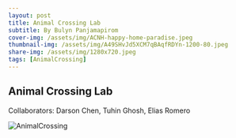 ```yaml
---
layout: post
title: Animal Crossing Lab
subtitle: By Bulyn Panjamapirom
cover-img: /assets/img/ACNH-happy-home-paradise.jpeg
thumbnail-img: /assets/img/A49SHvJd5XCM7qBAqfRDYn-1200-80.jpeg
share-img: /assets/img/1280x720.jpeg
tags: [AnimalCrossing]
---
```

## Animal Crossing Lab
Collaborators: Darson Chen, Tuhin Ghosh, Elias Romero

![AnimalCrossing](https://assets.nintendo.com/image/upload/f_auto,q_auto/v1634304356/Nintendo%20Direct/2021/10-15-2021/aw7f2jh5/posters/ACNH-happy-home-paradise.jpg)
